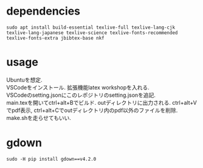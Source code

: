 # dependencies
```
sudo apt install build-essential texlive-full texlive-lang-cjk texlive-lang-japanese texlive-science texlive-fonts-recommended texlive-fonts-extra jbibtex-base nkf
```

# usage
Ubuntuを想定.  
VSCodeをインストール. 拡張機能latex workshopを入れる.  
VSCodeのsetting.jsonにこのレポジトリのsetting.jsonを追記.  
main.texを開いてctrl+alt+Bでビルド. outディレクトリに出力される. ctrl+alt+Vでpdf表示, ctrl+alt+Cでoutディレクトリ内のpdf以外のファイルを削除.  
make.shを走らせてもいい.

# gdown
```
sudo -H pip install gdown==v4.2.0
```